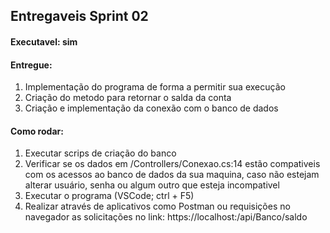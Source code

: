 ## Entregaveis Sprint 02

#### Executavel: sim

#### Entregue:

1. Implementação do programa de forma a permitir sua execução
2. Criação do metodo para retornar o salda da conta
3. Criação e implementação da conexão com o banco de dados

#### Como rodar:

1. Executar scrips de criação do banco
2. Verificar se os dados em /Controllers/Conexao.cs:14 estão compativeis com os acessos ao banco de dados da sua maquina, caso não estejam alterar usuário, senha ou algum outro que esteja incompativel
3. Executar o programa (VSCode; ctrl + F5)
4. Realizar através de aplicativos como Postman ou requisições no navegador as solicitações no link: https://localhost:<port>/api/Banco/saldo
